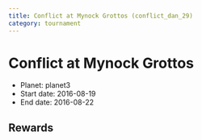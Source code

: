 ```yaml
---
title: Conflict at Mynock Grottos (conflict_dan_29)
category: tournament
---
```

# Conflict at Mynock Grottos

  * Planet: planet3
  * Start date: 2016-08-19
  * End date: 2016-08-22

## Rewards

